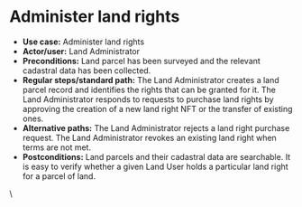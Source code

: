 # Administer land rights



* **Use case:** Administer land rights
* **Actor/user:** Land Administrator
* **Preconditions:** Land parcel has been surveyed and the relevant cadastral data has been collected.
* **Regular steps/standard path:** The Land Administrator creates a land parcel record and identifies the rights that can be granted for it. The Land Administrator responds to requests to purchase land rights by approving the creation of a new land right NFT or the transfer of existing ones.
* **Alternative paths:** The Land Administrator rejects a land right purchase request. The Land Administrator revokes an existing land right when terms are not met.
* **Postconditions:** Land parcels and their cadastral data are searchable.  It is easy to verify whether a given Land User holds a particular land right for a parcel of land.

\
